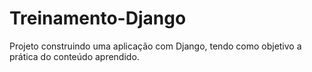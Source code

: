 # Treinamento-Django
Projeto construindo uma aplicação com Django, tendo como objetivo a prática do conteúdo aprendido.

